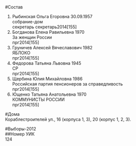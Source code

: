 #Состав  
1. Рыбинская Ольга Егоровна 30.09.1957  
    собрание-дом  
    секретарь секретарь2014[155]  
2. Богданова Елена Равильевна 1970  
    За женщин России  
    прг2014[155]  
3. Груничев Алексей Вячеславович 1982  
    ЯБЛОКО  
    прг2014[155]  
4. Федорова Татьяна Львовна 1945  
    СР  
    прг2014[155]  
5. Щербина Юлия Михайловна 1986  
    Российская партия пенсионеров за справедливость  
    прг2014[155]  
6. Ющенко Татьяна Анатольевна 1970  
    КОММУНИСТЫ РОССИИ  
    прг2014[155]  
  
#Дома  
Кораблестроителей ул.,     16 (корпуса 1, 3), 20 (корпус 1, 2, 3).  
  
#Выборы-2012  
##Номер УИК  
124  
